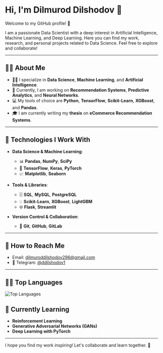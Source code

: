 # Hi, I'm Dilmurod Dilshodov 👋

Welcome to my GitHub profile! 🚀

I am a passionate Data Scientist with a deep interest in Artificial Intelligence, Machine Learning, and Deep Learning. Here you can find my work, research, and personal projects related to Data Science. Feel free to explore and collaborate!

---

## 👨‍💻 About Me

- 🧑‍💻 I specialize in **Data Science**, **Machine Learning**, and **Artificial Intelligence**.
- 🔬 Currently, I am working on **Recommendation Systems**, **Predictive Analytics**, and **Neural Networks**.
- 💻 My tools of choice are **Python**, **TensorFlow**, **Scikit-Learn**, **XGBoost**, and **Pandas**.
- 🎓 I am currently writing my **thesis** on **eCommerce Recommendation Systems**.

---

## 🔧 Technologies I Work With

- **Data Science & Machine Learning**:
  - 📊 **Pandas**, **NumPy**, **SciPy**
  - 🤖 **TensorFlow**, **Keras**, **PyTorch**
  - 📈 **Matplotlib**, **Seaborn**

- **Tools & Libraries**:
  - 🗄️ **SQL**, **MySQL**, **PostgreSQL**
  - 💡 **Scikit-Learn**, **XGBoost**, **LightGBM**
  - 🌐 **Flask**, **Streamlit**

- **Version Control & Collaboration**:
  - 📁 **Git**, **GitHub**, **GitLab**
  
---

## 📧 How to Reach Me

- Email: [dilmuroddilshodov296@gmail.com](mailto:dilmuroddilshodov296@gmail.com)
- 📱 Telegram: [@ddilshodov1](https://t.me/ddilshodov1)

---

## 🧑‍💻 Top Languages

![Top Languages](https://github-readme-stats.vercel.app/api/top-langs/?username=DilshodovDilmurod&layout=compact&langs_count=6&hide_title=true&hide_border=true&theme=radical)

## 🌱 Currently Learning

- **Reinforcement Learning**
- **Generative Adversarial Networks (GANs)**
- **Deep Learning with PyTorch**

---

I hope you find my work inspiring! Let's collaborate and learn together. 🚀





